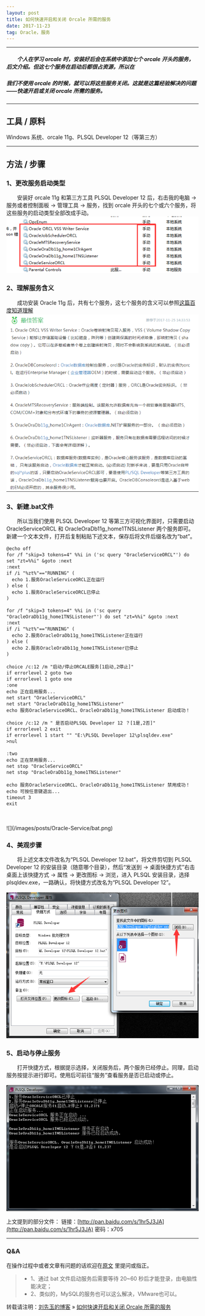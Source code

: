```yaml
---
layout: post
title: 如何快速开启和关闭 Orcale 所需的服务
date: 2017-11-23
tag: Oracle，服务
---
```


___
##### 　　个人在学习 orcale 时，安装好后会在系统中添加七个 orcale 开头的服务，后文介绍。但这七个服务在启动后都很占资源，所以在
##### 我们不使用 orcale 的时候，就可以将这些服务关闭。这就是这篇经验解决的问题——快速开启或关闭 orcale 所需的服务。

___
## 工具 / 原料

Windows 系统、orcale 11g、PLSQL Developer 12（等第三方）

___
## 方法 / 步骤

### 1、更改服务启动类型

　　安装好 orcale 11g 和第三方工具 PLSQL Developer 12 后，右击我的电脑 -> 服务或者控制面板 -> 管理工具 -> 服务，找到 orcale 开头的七个或六个服务，将这些服务的启动类型全部改成手动。
<br>![](/images/posts/Oracle-Service/service.png)

### 2、理解服务含义

　　成功安装 Oracle 11g 后，共有七个服务，这七个服务的含义可以参照[这篇百度知道理解](https://zhidao.baidu.com/question/265616629111117845.html)
<br>![](/images/posts/Oracle-Service/seven.png)<br>

### 3、新建.bat文件

　　所以当我们使用 PLSQL Developer 12 等第三方可视化界面时，只需要启动 OracleServiceORCL 和 OracleOraDb11g_home1TNSListener 两个服务即可。新建一个文本文件，打开后复制粘贴下述文本，保存后将文件后缀名改为“bat”。

    @echo off
    for /f "skip=3 tokens=4" %%i in ('sc query "OracleServiceORCL"') do set "zt=%%i" &goto :next
    :next
    if /i "%zt%"=="RUNNING" (
      echo 1.服务OracleServiceORCL正在运行
    ) else (
      echo 1.服务OracleServiceORCL已停止
    )

    for /f "skip=3 tokens=4" %%i in ('sc query "OracleOraDb11g_home1TNSListener"') do set "zt=%%i" &goto :next
    :next
    if /i "%zt%"=="RUNNING" (
      echo 2.服务OracleOraDb11g_home1TNSListener正在运行
    ) else (
      echo 2.服务OracleOraDb11g_home1TNSListener已停止
    )

    choice /c:12 /m "启动/停止ORCALE服务[1启动,2停止]"
    if errorlevel 2 goto two
    if errorlevel 1 goto one
    :one
    echo 正在启用服务...
    net start "OracleServiceORCL"
    net start "OracleOraDb11g_home1TNSListener"
    echo 服务OracleServiceORCL、OracleOraDb11g_home1TNSListener 启动成功！

    choice /c:12 /m " 是否启动PLSQL Developer 12 ？[1是,2否]"
    if errorlevel 2 exit
    if errorlevel 1 start "" "E:\PLSQL Developer 12\plsqldev.exe"
    >nul

    :two
    echo 正在禁用服务...
    net stop "OracleServiceORCL"
    net stop "OracleOraDb11g_home1TNSListener"

    echo 服务OracleServiceORCL、OracleOraDb11g_home1TNSListener 禁用成功！
    echo 可按任意键退出...
    timeout 3
    exit

<br>
<br>![](/images/posts/Oracle-Service/bat.png)<br>

### 4、美观步骤

　　将上述文本文件改名为“PLSQL Developer 12.bat”，将文件剪切到 PLSQL Developer 12 的安装目录（随意哪个目录），然后“发送到 -> 桌面快捷方式”右击桌面上该快捷方式 -> 属性 -> 更改图标 -> 浏览，进入 PLSQL 安装目录，选择 plsqldev.exe，一路确认，将快捷方式改名为“PLSQL Developer 12”。
<br>
<br>![](/images/posts/Oracle-Service/tubiao.png)<br>

### 5、启动与停止服务

　　打开快捷方式，根据提示选择，关闭服务后，两个服务已经停止。同理，启动服务按提示进行即可。使用后可前往“服务”查看服务是否已启动或停止。
<br>
<br>![](/images/posts/Oracle-Service/qidong.png)

上文提到的部分文件：
链接：[http://pan.baidu.com/s/1hr5J3JA](http://pan.baidu.com/s/1hr5J3JA) 密码：x705

___
### Q&A

在操作过程中或者文章有问题的话欢迎在[原文](https://liuxy0551.github.io/2017/05/Oracle-Service/) 里提问或指正。  

>* 1、通过 bat 文件启动服务后需要等待 20~60 秒后才能登录，由电脑性能决定；
>* 2、类似的，MySQL的服务也可以这么解决，VMware也可以。

转载请注明：[刘先玉的博客](https://liuxy0551.github.io/) » [如何快速开启和关闭 Orcale 所需的服务](https://liuxy0551.github.io/2017/11/Oracle-Service/)

